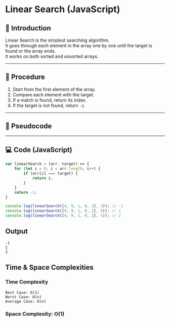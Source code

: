 # Linear Search (JavaScript)

## 📌 Introduction
Linear Search is the simplest searching algorithm.  
It goes through each element in the array one by one until the target is found or the array ends.  
It works on both sorted and unsorted arrays.

---

## 🔎 Procedure
1. Start from the first element of the array.  
2. Compare each element with the target.  
3. If a match is found, return its index.  
4. If the target is not found, return `-1`.

---

## 📝 Pseudocode


---

## 💻 Code (JavaScript)

```javascript
var linearSearch = (arr, target) => {
    for (let i = 0; i < arr.length; i++) {
        if (arr[i] === target) {
            return i;
        }
    }
    return -1;
}

console.log(linearSearch([4, 9, 1, 0, 2], 3)); // -1
console.log(linearSearch([4, 9, 1, 0, 2], 9)); // 1
console.log(linearSearch([4, 9, 1, 0, 2], 1)); // 2

```

## Output
```
-1
1
2
```

## Time & Space Complexities

### Time Complexity

```
Best Case: O(1)
Worst Case: O(n)
Average Case: O(n)
```

### Space Complexity: O(1)
